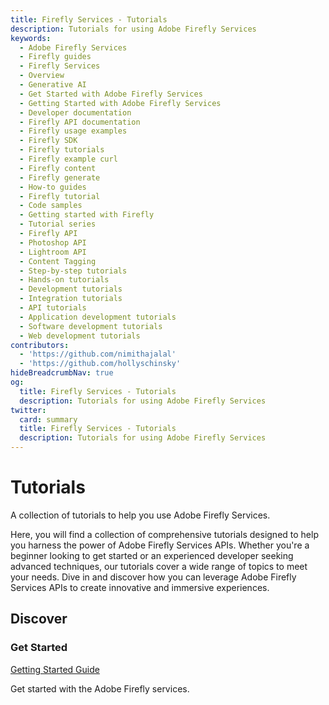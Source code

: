 ```yaml
---
title: Firefly Services - Tutorials
description: Tutorials for using Adobe Firefly Services
keywords:
  - Adobe Firefly Services
  - Firefly guides
  - Firefly Services
  - Overview
  - Generative AI
  - Get Started with Adobe Firefly Services
  - Getting Started with Adobe Firefly Services
  - Developer documentation
  - Firefly API documentation
  - Firefly usage examples
  - Firefly SDK
  - Firefly tutorials
  - Firefly example curl
  - Firefly content
  - Firefly generate
  - How-to guides
  - Firefly tutorial
  - Code samples
  - Getting started with Firefly
  - Tutorial series
  - Firefly API
  - Photoshop API
  - Lightroom API
  - Content Tagging
  - Step-by-step tutorials
  - Hands-on tutorials
  - Development tutorials
  - Integration tutorials
  - API tutorials
  - Application development tutorials
  - Software development tutorials
  - Web development tutorials
contributors:
  - 'https://github.com/nimithajalal'
  - 'https://github.com/hollyschinsky'
hideBreadcrumbNav: true
og:
  title: Firefly Services - Tutorials
  description: Tutorials for using Adobe Firefly Services
twitter:
  card: summary
  title: Firefly Services - Tutorials
  description: Tutorials for using Adobe Firefly Services
---
```


# Tutorials

A collection of tutorials to help you use Adobe Firefly Services.

Here, you will find a collection of comprehensive tutorials designed to help you harness the power of Adobe Firefly Services APIs. Whether you're a beginner looking to get started or an experienced developer seeking advanced techniques, our tutorials cover a wide range of topics to meet your needs. Dive in and discover how you can leverage Adobe Firefly Services APIs to create innovative and immersive experiences.

## Discover

<DiscoverBlock width="100%" slots="heading, link, text"/>

### Get Started

[Getting Started Guide](../get-started.md)

Get started with the Adobe Firefly services.

<DiscoverBlock slots="heading, link, text"/>
